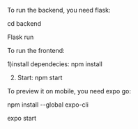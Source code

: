 To run the backend, you need flask:

cd backend

Flask run

To run the frontend:

1)install dependecies: 
npm install

2) Start: 
npm start

To preview it on mobile, you need expo go:

npm install --global expo-cli

expo start
